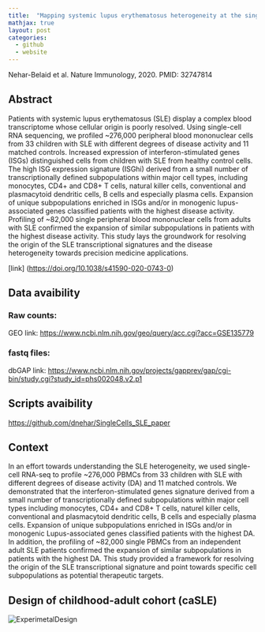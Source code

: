 ```yaml
---
title:  "Mapping systemic lupus erythematosus heterogeneity at the single-cell level"
mathjax: true
layout: post
categories:
  - github
  - website
---
```



Nehar-Belaid et al. Nature Immunology, 2020. PMID: 32747814

## Abstract 
Patients with systemic lupus erythematosus (SLE) display a complex blood transcriptome whose cellular origin is poorly
resolved. Using single-cell RNA sequencing, we profiled ~276,000 peripheral blood mononuclear cells from 33 children with
SLE with different degrees of disease activity and 11 matched controls. Increased expression of interferon-stimulated genes
(ISGs) distinguished cells from children with SLE from healthy control cells. The high ISG expression signature (ISGhi) derived
from a small number of transcriptionally defined subpopulations within major cell types, including monocytes, CD4+ and CD8+
T cells, natural killer cells, conventional and plasmacytoid dendritic cells, B cells and especially plasma cells. Expansion of
unique subpopulations enriched in ISGs and/or in monogenic lupus-associated genes classified patients with the highest disease
activity. Profiling of ~82,000 single peripheral blood mononuclear cells from adults with SLE confirmed the expansion of
similar subpopulations in patients with the highest disease activity. This study lays the groundwork for resolving the origin of
the SLE transcriptional signatures and the disease heterogeneity towards precision medicine applications. 

[link] (https://doi.org/10.1038/s41590-020-0743-0)

## Data avaibility 

### Raw counts: 
GEO link:
https://www.ncbi.nlm.nih.gov/geo/query/acc.cgi?acc=GSE135779

### fastq files: 
dbGAP link: 
https://www.ncbi.nlm.nih.gov/projects/gapprev/gap/cgi-bin/study.cgi?study_id=phs002048.v2.p1

## Scripts avaibility 
https://github.com/dnehar/SingleCells_SLE_paper

## Context 
In an effort towards understanding the SLE heterogeneity, we used single-cell RNA-seq to profile ~276,000 PBMCs from 33 children with SLE with different degrees of disease activity (DA) and 11 matched controls. We demonstrated that the interferon-stimulated genes signature derived from a small number of transcriptionally defined subpopulations within major cell types including monocytes, CD4+ and CD8+ T cells, naturel killer cells, conventional and plasmacytoid dendritic cells, B cells and especially plasma cells. Expansion of unique subpopulations enriched in ISGs and/or in monogenic Lupus-associated genes classified patients with the highest DA. In addition, the profiling of ~82,000 single PBMCs from an independent adult SLE patients confirmed the expansion of similar subpopulations in patients with the highest DA. This study provided a framework for resolving the origin of the SLE transcriptional signature and point towards specific cell subpopulations as potential therapeutic targets.


## Design of childhood-adult cohort (caSLE)

![ExperimetalDesign](https://user-images.githubusercontent.com/22060632/147284489-52add15a-3997-4690-89e6-bc0c148c36cb.png)



